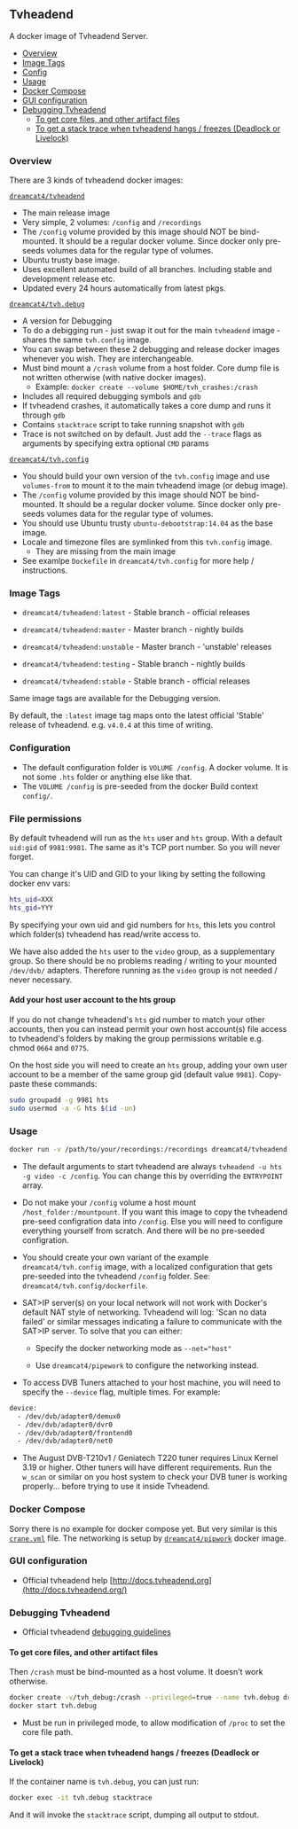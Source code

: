 ## Tvheadend

A docker image of Tvheadend Server.

<!-- START doctoc generated TOC please keep comment here to allow auto update -->
<!-- DON'T EDIT THIS SECTION, INSTEAD RE-RUN doctoc TO UPDATE -->
 

- [Overview](#overview)
- [Image Tags](#image-tags)
- [Config](#config)
- [Usage](#usage)
- [Docker Compose](#docker-compose)
- [GUI configuration](#gui-configuration)
- [Debugging Tvheadend](#debugging-tvheadend)
  - [To get core files, and other artifact files](#to-get-core-files-and-other-artifact-files)
  - [To get a stack trace when tvheadend hangs / freezes (Deadlock or Livelock)](#to-get-a-stack-trace-when-tvheadend-hangs--freezes-deadlock-or-livelock)

<!-- END doctoc generated TOC please keep comment here to allow auto update -->

### Overview

There are 3 kinds of tvheadend docker images:

[`dreamcat4/tvheadend`](https://registry.hub.docker.com/u/dreamcat4/tvheadend)

  * The main release image
  * Very simple, 2 volumes: `/config` and `/recordings`
  * The `/config` volume provided by this image should NOT be bind-mounted. It should be a regular docker volume. Since docker only pre-seeds volumes data for the regular type of volumes.
  * Ubuntu trusty base image.
  * Uses excellent automated build of all branches. Including stable and development release etc.
  * Updated every 24 hours automatically from latest pkgs.

[`dreamcat4/tvh.debug`](https://registry.hub.docker.com/u/dreamcat4/tvh.debug)

  * A version for Debugging
  * To do a debigging run - just swap it out for the main `tvheadend` image - shares the same `tvh.config` image.
  * You can swap between these 2 debugging and release docker images whenever you wish. They are interchangeable.
  * Must bind mount a `/crash` volume from a host folder. Core dump file is not written otherwise (with native docker images).
    * Example: `docker create --volume $HOME/tvh_crashes:/crash`
  * Includes all required debugging symbols and `gdb`
  * If tvheadend crashes, it automatically takes a core dump and runs it through `gdb`
  * Contains `stacktrace` script to take running snapshot with `gdb`
  * Trace is not switched on by default. Just add the `--trace` flags as arguments by specifying extra optional `CMD` params

[`dreamcat4/tvh.config`](https://registry.hub.docker.com/u/dreamcat4/tvh.config)

  * You should build your own version of the `tvh.config` image and use `volumes-from` to mount it to the main tvheadend image (or debug image).
  * The `/config` volume provided by this image should NOT be bind-mounted. It should be a regular docker volume. Since docker only pre-seeds volumes data for the regular type of volumes.
  * You should use Ubuntu trusty `ubuntu-debootstrap:14.04` as the base image.
  * Locale and timezone files are symlinked from this `tvh.config` image.
    * They are missing from the main image
  * See examlpe `Dockefile` in `dreamcat4/tvh.config` for more help / instructions.

### Image Tags

* `dreamcat4/tvheadend:latest` - Stable branch - official releases

* `dreamcat4/tvheadend:master` - Master branch - nightly builds

* `dreamcat4/tvheadend:unstable` - Master branch - 'unstable' releases

* `dreamcat4/tvheadend:testing` - Stable branch - nightly builds

* `dreamcat4/tvheadend:stable` - Stable branch - official releases

Same image tags are available for the Debugging version.

By default, the `:latest` image tag maps onto the latest official 'Stable' release of tvheadend. e.g. `v4.0.4` at this time of writing.

### Configuration

* The default configuration folder is `VOLUME /config`. A docker volume. It is not some `.hts` folder or anything else like that.
* The `VOLUME /config` is pre-seeded from the docker Build context `config/`.

### File permissions

By default tvheadend will run as the `hts` user and `hts` group. With a default `uid:gid` of `9981:9981`. The same as it's TCP port number. So you will never forget.

You can change it's UID and GID to your liking by setting the following docker env vars:

```sh
hts_uid=XXX
hts_gid=YYY
```

By specifying your own uid and gid numbers for `hts`, this lets you control which folder(s) tvheadend has read/write access to.

We have also added the `hts` user to the `video` group, as a supplementary group. So there should be no problems reading / writing to your mounted `/dev/dvb/` adapters. Therefore running as the `video` group is not needed / never necessary.

#### Add your host user account to the hts group

If you do not change tvheadend's `hts` gid number to match your other accounts, then you can instead permit your own host account(s) file access to tvheadend's folders by making the group permissions writable e.g. chmod `0664` and `0775`.

On the host side you will need to create an `hts` group, adding your own user account to be a member of the same group gid (default value `9981`). Copy-paste these commands:

```sh
sudo groupadd -g 9981 hts
sudo usermod -a -G hts $(id -un)
```

### Usage

```sh
docker run -v /path/to/your/recordings:/recordings dreamcat4/tvheadend [extra tvheadend args...]
```

* The default arguments to start tvheadend are always `tvheadend -u hts -g video -c /config`. You can change this by overriding the `ENTRYPOINT` array.

* Do not make your `/config` volume a host mount `/host_folder:/mountpount`. If you want this image to copy the tvheadend pre-seed configration data into `/config`. Else you will need to configure everything yourself from scratch. And there will be no pre-seeded configration.

* You should create your own variant of the example `dreamcat4/tvh.config` image, with a localized configuration that gets pre-seeded into the tvheadend `/config` folder. See: `dreamcat4/tvh.config/dockerfile`.

* SAT>IP server(s) on your local network will not work with Docker's default NAT style of networking. Tvheadend will log: 'Scan no data failed' or similar messages indicating a failure to communicate with the SAT>IP server. To solve that you can either:

  * Specify the docker networking mode as `--net="host"`

  * Use `dreamcat4/pipework` to configure the networking instead.

* To access DVB Tuners attached to your host machine, you will need to specify the `--device` flag, multiple times. For example:

```sh
device:
  - /dev/dvb/adapter0/demux0
  - /dev/dvb/adapter0/dvr0
  - /dev/dvb/adapter0/frontend0
  - /dev/dvb/adapter0/net0
```

* The August DVB-T210v1 / Geniatech T220 tuner requires Linux Kernel 3.19 or higher. Other tuners will have different requirements. Run the `w_scan` or similar on you host system to check your DVB tuner is working properly... before trying to use it inside Tvheadend.

### Docker Compose

Sorry there is no example for docker compose yet. But very similar is this [`crane.yml`](https://github.com/dreamcat4/docker-images/blob/master/tvh/example-crane.yml) file. The networking is setup by [`dreamcat4/pipwork`](https://github.com/dreamcat4/docker-images/tree/master/pipework) docker image.

### GUI configuration

* Official tvheadend help [http://docs.tvheadend.org](http://docs.tvheadend.org/)

### Debugging Tvheadend

* Official tvheadend [debugging guidelines](https://tvheadend.org/projects/tvheadend/wiki/Debugging)

#### To get core files, and other artifact files

Then `/crash` must be bind-mounted as a host volume. It doesn't work otherwise.

```sh
docker create -v/tvh_debug:/crash --privileged=true --name tvh.debug dreamcat4/tvh.debug --abort
docker start tvh.debug
```


* Must be run in privileged mode, to allow modification of `/proc` to set the core file path.

#### To get a stack trace when tvheadend hangs / freezes (Deadlock or Livelock)

If the container name is `tvh.debug`, you can just run:

```sh
docker exec -it tvh.debug stacktrace
```

And it will invoke the `stacktrace` script, dumping all output to stdout.



